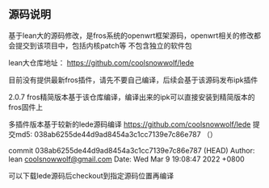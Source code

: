 ## 源码说明
基于lean大的源码修改，是fros系统的openwrt框架源码，openwrt相关的修改都会提交到该项目中，包括内核patch等
不包含独立的软件包

lean大仓库地址：
https://github.com/coolsnowwolf/lede

目前没有提供最新fros插件，请先不要自己编译，后续会基于该源码发布ipk插件

2.0.7 fros精简版本基于该仓库编译，编译出来的ipk可以直接安装到精简版本的fros固件上


多插件版本基于较新的lede源码编译
https://github.com/coolsnowwolf/lede
提交md5: 038ab6255de44d9ad8454a3c1cc7139e7c86e787   （）

commit 038ab6255de44d9ad8454a3c1cc7139e7c86e787 (HEAD)
Author: lean <coolsnowwolf@gmail.com>
Date:   Wed Mar 9 19:08:47 2022 +0800

可以下载lede源码后checkout到指定源码位置再编译

